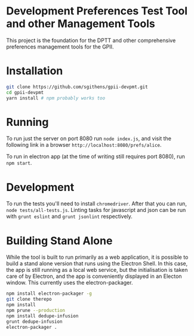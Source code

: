 # Development Preferences Test Tool and other Management Tools

This project is the foundation for the DPTT and other comprehensive preferences
management tools for the GPII.

# Installation

```bash
git clone https://github.com/sgithens/gpii-devpmt.git
cd gpii-devpmt
yarn install # npm probably works too
```

# Running

To run just the server on port 8080 run `node index.js`, and visit the following
link in a browser `http://localhost:8080/prefs/alice`.

To run in electron app (at the time of writing still requires port 8080),
run `npm start`.

# Development

To run the tests you'll need to install `chromedriver`. After that you can run,
`node tests/all-tests.js`.  Linting tasks for javascript and json can be run
with `grunt eslint` and `grunt jsonlint` respectively.

# Building Stand Alone

While the tool is built to run primarily as a web application, it is possible
to build a stand alone version that runs using the Electron Shell. In this case,
the app is still running as a local web service, but the initialisation is
taken care of by Electron, and the app is conveniently displayed in an Electon
window. This currently uses the electron-packager.

```bash
npm install electron-packager -g
git clone therepo
npm install
npm prune --production
npm install dedupe-infusion
grunt dedupe-infusion
electron-packager .
```
